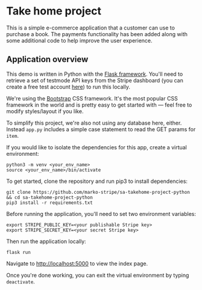 # Take home project
This is a simple e-commerce application that a customer can use to purchase a book. The payments functionality has been added along with some additional code to help improve the user experience.

## Application overview
This demo is written in Python with the [Flask framework](https://flask.palletsprojects.com/). You'll need to retrieve a set of testmode API keys from the Stripe dashboard (you can create a free test account [here](https://dashboard.stripe.com/register)) to run this locally.

We're using the [Bootstrap](https://getbootstrap.com/docs/4.6/getting-started/introduction/) CSS framework. It's the most popular CSS framework in the world and is pretty easy to get started with — feel free to modify styles/layout if you like. 

To simplify this project, we're also not using any database here, either. Instead `app.py` includes a simple case statement to read the GET params for `item`. 

If you would like to isolate the dependencies for this app, create a virtual environment:

```
python3 -m venv <your_env_name>
source <your_env_name>/bin/activate
```

To get started, clone the repository and run pip3 to install dependencies:

```
git clone https://github.com/marko-stripe/sa-takehome-project-python && cd sa-takehome-project-python
pip3 install -r requirements.txt
```

Before running the application, you'll need to set two environment variables:

```
export STRIPE_PUBLIC_KEY=<your publishable Stripe key>
export STRIPE_SECRET_KEY=<your secret Stripe key>
```

Then run the application locally:

```
flask run
```

Navigate to [http://localhost:5000](http://localhost:5000) to view the index page.

Once you're done working, you can exit the virtual environment by typing `deactivate`.
